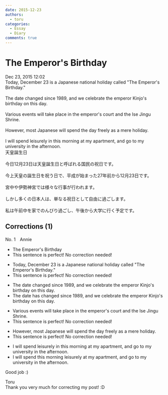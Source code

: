 ```yaml
---
date: 2015-12-23
authors:
  - toru
categories:
  - Essay
  - Diary
comments: true
---
```


# The Emperor's Birthday
<div class="date">Dec 23, 2015 12:02</div>
<div id="post"><div id="body_show_ori">
Today, December 23 is a Japanese national holiday called "The Emperor's Birthday."<br/><br/>The date changed since 1989, and we celebrate the emperor Kinjo's birthday on this day.<br/><br/>Various events will take place in the emperor's court and the Ise Jingu Shrine.<br/><br/>However, most Japanese will spend the day freely as a mere holiday.<br/><br/>I will spend leisurely in this morning at my apartment, and go to my university in the afternoon.
</div></div>

<!-- more -->

<div id="post_ja"><div id="body_show_mo">
天皇誕生日<br/><br/>今日12月23日は天皇誕生日と呼ばれる国民の祝日です。<br/><br/>今上天皇の誕生日を祝う日で、平成が始まった27年前から12月23日です。<br/><br/>宮中や伊勢神宮では様々な行事が行われます。<br/><br/>しかし多くの日本人は、単なる祝日として自由に過ごします。<br/><br/>私は午前中を家でのんびり過ごし、午後から大学に行く予定です。
</div></div>

## Corrections (1)
<div id="block"><div class="first_name"> No. 1　<span class="just_name">Annie</span></div><div id="block2">
<ul class="correction_field">
<li class="incorrect">The Emperor's Birthday</li>
<li class="corrected perfect">This sentence is perfect! No correction needed!</li>
</ul>
<ul class="correction_field">
<li class="incorrect">Today, December 23 is a Japanese national holiday called "The Emperor's Birthday."</li>
<li class="corrected perfect">This sentence is perfect! No correction needed!</li>
</ul>
<ul class="correction_field">
<li class="incorrect">The date changed since 1989, and we celebrate the emperor Kinjo's birthday on this day.</li>
<li class="corrected correct">
The date <span class="f_blue">has </span>changed since 1989, and we celebrate the emperor Kinjo's birthday on this day.
</li>
</ul>
<ul class="correction_field">
<li class="incorrect">Various events will take place in the emperor's court and the Ise Jingu Shrine.</li>
<li class="corrected perfect">This sentence is perfect! No correction needed!</li>
</ul>
<ul class="correction_field">
<li class="incorrect">However, most Japanese will spend the day freely as a mere holiday.</li>
<li class="corrected perfect">This sentence is perfect! No correction needed!</li>
</ul>
<ul class="correction_field">
<li class="incorrect">I will spend leisurely in this morning at my apartment, and go to my university in the afternoon.</li>
<li class="corrected correct">
I will spend this morning <span class="f_blue">leisurely </span>at my apartment, and go to my university in the afternoon.
</li>
</ul>
<p class="comment_small">
 Good job :)
</p>

</div><div class="name"><span class="just_name">Toru</span><br>
Thank you very much for correcting my post! :D
</div>
</div>
